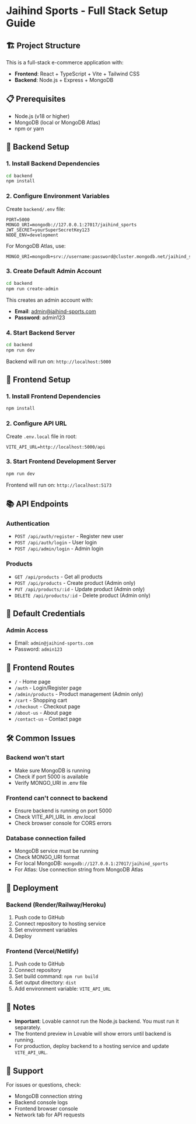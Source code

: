 # Jaihind Sports - Full Stack Setup Guide

## 🏗️ Project Structure

This is a full-stack e-commerce application with:
- **Frontend**: React + TypeScript + Vite + Tailwind CSS
- **Backend**: Node.js + Express + MongoDB

## 📋 Prerequisites

- Node.js (v18 or higher)
- MongoDB (local or MongoDB Atlas)
- npm or yarn

## 🚀 Backend Setup

### 1. Install Backend Dependencies

```bash
cd backend
npm install
```

### 2. Configure Environment Variables

Create `backend/.env` file:

```env
PORT=5000
MONGO_URI=mongodb://127.0.0.1:27017/jaihind_sports
JWT_SECRET=yourSuperSecretKey123
NODE_ENV=development
```

For MongoDB Atlas, use:
```env
MONGO_URI=mongodb+srv://username:password@cluster.mongodb.net/jaihind_sports
```

### 3. Create Default Admin Account

```bash
cd backend
npm run create-admin
```

This creates an admin account with:
- **Email**: admin@jaihind-sports.com
- **Password**: admin123

### 4. Start Backend Server

```bash
cd backend
npm run dev
```

Backend will run on: `http://localhost:5000`

## 🎨 Frontend Setup

### 1. Install Frontend Dependencies

```bash
npm install
```

### 2. Configure API URL

Create `.env.local` file in root:

```env
VITE_API_URL=http://localhost:5000/api
```

### 3. Start Frontend Development Server

```bash
npm run dev
```

Frontend will run on: `http://localhost:5173`

## 📚 API Endpoints

### Authentication
- `POST /api/auth/register` - Register new user
- `POST /api/auth/login` - User login
- `POST /api/admin/login` - Admin login

### Products
- `GET /api/products` - Get all products
- `POST /api/products` - Create product (Admin only)
- `PUT /api/products/:id` - Update product (Admin only)
- `DELETE /api/products/:id` - Delete product (Admin only)

## 🔐 Default Credentials

### Admin Access
- Email: `admin@jaihind-sports.com`
- Password: `admin123`

## 📱 Frontend Routes

- `/` - Home page
- `/auth` - Login/Register page
- `/admin/products` - Product management (Admin only)
- `/cart` - Shopping cart
- `/checkout` - Checkout page
- `/about-us` - About page
- `/contact-us` - Contact page

## 🛠️ Common Issues

### Backend won't start
- Make sure MongoDB is running
- Check if port 5000 is available
- Verify MONGO_URI in .env file

### Frontend can't connect to backend
- Ensure backend is running on port 5000
- Check VITE_API_URL in .env.local
- Check browser console for CORS errors

### Database connection failed
- MongoDB service must be running
- Check MONGO_URI format
- For local MongoDB: `mongodb://127.0.0.1:27017/jaihind_sports`
- For Atlas: Use connection string from MongoDB Atlas

## 🚢 Deployment

### Backend (Render/Railway/Heroku)
1. Push code to GitHub
2. Connect repository to hosting service
3. Set environment variables
4. Deploy

### Frontend (Vercel/Netlify)
1. Push code to GitHub
2. Connect repository
3. Set build command: `npm run build`
4. Set output directory: `dist`
5. Add environment variable: `VITE_API_URL`

## 📝 Notes

- **Important**: Lovable cannot run the Node.js backend. You must run it separately.
- The frontend preview in Lovable will show errors until backend is running.
- For production, deploy backend to a hosting service and update `VITE_API_URL`.

## 🤝 Support

For issues or questions, check:
- MongoDB connection string
- Backend console logs
- Frontend browser console
- Network tab for API requests
